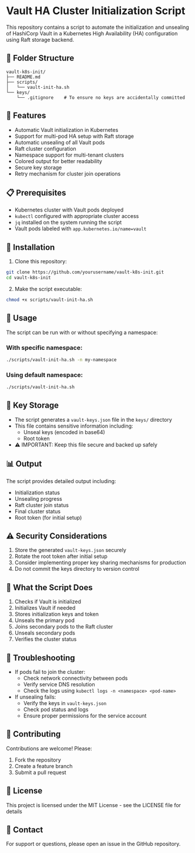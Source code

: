 # Vault HA Cluster Initialization Script

This repository contains a script to automate the initialization and unsealing of HashiCorp Vault in a Kubernetes High Availability (HA) configuration using Raft storage backend.

## 📁 Folder Structure
```
vault-k8s-init/
├── README.md
├── scripts/
│   └── vault-init-ha.sh
└── keys/
    └── .gitignore    # To ensure no keys are accidentally committed
```

## 🚀 Features
- Automatic Vault initialization in Kubernetes
- Support for multi-pod HA setup with Raft storage
- Automatic unsealing of all Vault pods
- Raft cluster configuration
- Namespace support for multi-tenant clusters
- Colored output for better readability
- Secure key storage
- Retry mechanism for cluster join operations

## 📋 Prerequisites
- Kubernetes cluster with Vault pods deployed
- `kubectl` configured with appropriate cluster access
- `jq` installed on the system running the script
- Vault pods labeled with `app.kubernetes.io/name=vault`

## 🔧 Installation
1. Clone this repository:
```bash
git clone https://github.com/yourusername/vault-k8s-init.git
cd vault-k8s-init
```

2. Make the script executable:
```bash
chmod +x scripts/vault-init-ha.sh
```

## 📝 Usage
The script can be run with or without specifying a namespace:

### With specific namespace:
```bash
./scripts/vault-init-ha.sh -n my-namespace
```

### Using default namespace:
```bash
./scripts/vault-init-ha.sh
```

## 🔑 Key Storage
- The script generates a `vault-keys.json` file in the `keys/` directory
- This file contains sensitive information including:
  - Unseal keys (encoded in base64)
  - Root token
- ⚠️ IMPORTANT: Keep this file secure and backed up safely

## 📊 Output
The script provides detailed output including:
- Initialization status
- Unsealing progress
- Raft cluster join status
- Final cluster status
- Root token (for initial setup)

## ⚠️ Security Considerations
1. Store the generated `vault-keys.json` securely
2. Rotate the root token after initial setup
3. Consider implementing proper key sharing mechanisms for production
4. Do not commit the keys directory to version control

## 🔄 What the Script Does
1. Checks if Vault is initialized
2. Initializes Vault if needed
3. Stores initialization keys and token
4. Unseals the primary pod
5. Joins secondary pods to the Raft cluster
6. Unseals secondary pods
7. Verifies the cluster status

## 🐛 Troubleshooting
- If pods fail to join the cluster:
  - Check network connectivity between pods
  - Verify service DNS resolution
  - Check the logs using `kubectl logs -n <namespace> <pod-name>`
- If unsealing fails:
  - Verify the keys in `vault-keys.json`
  - Check pod status and logs
  - Ensure proper permissions for the service account

## 🤝 Contributing
Contributions are welcome! Please:
1. Fork the repository
2. Create a feature branch
3. Submit a pull request

## 📄 License
This project is licensed under the MIT License - see the LICENSE file for details

## 📧 Contact
For support or questions, please open an issue in the GitHub repository.
